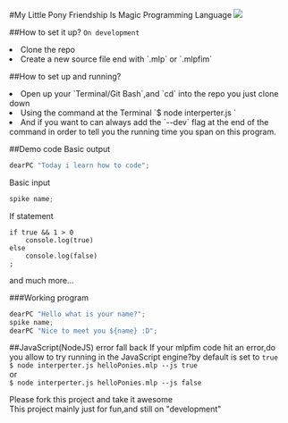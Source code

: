 #My Little Pony Friendship Is Magic Programming Language
<img src="http://orig09.deviantart.net/8bfc/f/2013/167/4/f/daring_dash_by_foxxarius-d69cjg9.png" />

##How to set it up? `On development`
<li>Clone the repo</li>
<li>Create a new source file end with `.mlp` or `.mlpfim`</li>

##How to set up and running?
<li>Open up your `Terminal/Git Bash`,and `cd` into the repo you just clone down</li>
<li>Using the command at the Terminal `$ node interperter.js <mlpSourceFile>`</li>
<li>And if you want to can always add the `--dev` flag at the end of the command in order to tell you the running time you span on this program.</li>

##Demo code
Basic output
```javascript
dearPC "Today i learn how to code";
```

Basic input
```javascript
spike name;
```

If statement
```
if true && 1 > 0
    console.log(true)
else
    console.log(false)
;
```
and much more...

###Working program
```javascript
dearPC "Hello what is your name?";
spike name;
dearPC "Nice to meet you ${name} :D";
```

##JavaScript(NodeJS) error fall back
If your mlpfim code hit an error,do you allow to try running in the JavaScript engine?by default is set to `true`<br>
`$ node interperter.js helloPonies.mlp --js true`<br>
or<br>
`$ node interperter.js helloPonies.mlp --js false`<br>


Please fork this project and take it awesome<br>
This project mainly just for fun,and still on "development"
